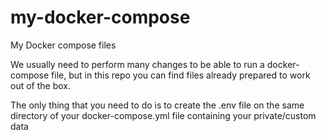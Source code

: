 # my-docker-compose

My Docker compose files

We usually need to perform many changes to be able to run a docker-compose file, but in this repo you can find files already prepared to work out of the box.

The only thing that you need to do is to create the .env file on the same directory of your docker-compose.yml file containing your private/custom data

